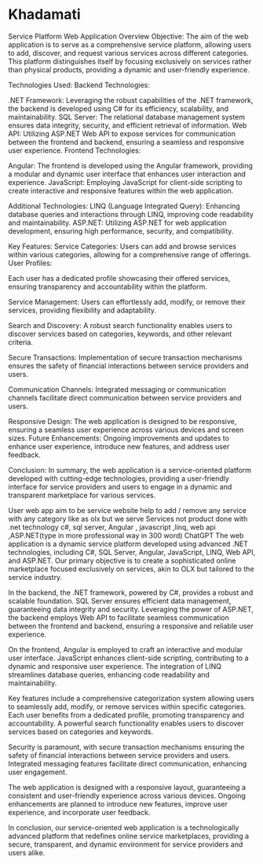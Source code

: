 # Khadamati
Service Platform Web Application Overview
Objective:
The aim of the web application is to serve as a comprehensive service platform, allowing users to add, discover, and request various services across different categories. This platform distinguishes itself by focusing exclusively on services rather than physical products, providing a dynamic and user-friendly experience.

Technologies Used:
Backend Technologies:

.NET Framework: Leveraging the robust capabilities of the .NET framework, the backend is developed using C# for its efficiency, scalability, and maintainability.
SQL Server: The relational database management system ensures data integrity, security, and efficient retrieval of information.
Web API: Utilizing ASP.NET Web API to expose services for communication between the frontend and backend, ensuring a seamless and responsive user experience.
Frontend Technologies:

Angular: The frontend is developed using the Angular framework, providing a modular and dynamic user interface that enhances user interaction and experience.
JavaScript: Employing JavaScript for client-side scripting to create interactive and responsive features within the web application.

Additional Technologies:
LINQ (Language Integrated Query): Enhancing database queries and interactions through LINQ, improving code readability and maintainability.
ASP.NET: Utilizing ASP.NET for web application development, ensuring high performance, security, and compatibility.

Key Features:
Service Categories:
Users can add and browse services within various categories, allowing for a comprehensive range of offerings.
User Profiles:

Each user has a dedicated profile showcasing their offered services, ensuring transparency and accountability within the platform.

Service Management:
Users can effortlessly add, modify, or remove their services, providing flexibility and adaptability.

Search and Discovery:
A robust search functionality enables users to discover services based on categories, keywords, and other relevant criteria.

Secure Transactions:
Implementation of secure transaction mechanisms ensures the safety of financial interactions between service providers and users.

Communication Channels:
Integrated messaging or communication channels facilitate direct communication between service providers and users.

Responsive Design:
The web application is designed to be responsive, ensuring a seamless user experience across various devices and screen sizes.
Future Enhancements:
Ongoing improvements and updates to enhance user experience, introduce new features, and address user feedback.

Conclusion:
In summary, the web application is a service-oriented platform developed with cutting-edge technologies, providing a user-friendly interface for service providers and users to engage in a dynamic and transparent marketplace for various services.

User
web app aim to be service website help to add / remove any service with any category like as olx but we serve Services not product done with .net technology  c#, sql server, Angular , javascript ,linq, web api  ,ASP.NET(type  in more professional way in 300 word)
ChatGPT
The web application is a dynamic service platform developed using advanced .NET technologies, including C#, SQL Server, Angular, JavaScript, LINQ, Web API, and ASP.NET. Our primary objective is to create a sophisticated online marketplace focused exclusively on services, akin to OLX but tailored to the service industry.

In the backend, the .NET framework, powered by C#, provides a robust and scalable foundation. SQL Server ensures efficient data management, guaranteeing data integrity and security. Leveraging the power of ASP.NET, the backend employs Web API to facilitate seamless communication between the frontend and backend, ensuring a responsive and reliable user experience.

On the frontend, Angular is employed to craft an interactive and modular user interface. JavaScript enhances client-side scripting, contributing to a dynamic and responsive user experience. The integration of LINQ streamlines database queries, enhancing code readability and maintainability.

Key features include a comprehensive categorization system allowing users to seamlessly add, modify, or remove services within specific categories. Each user benefits from a dedicated profile, promoting transparency and accountability. A powerful search functionality enables users to discover services based on categories and keywords.

Security is paramount, with secure transaction mechanisms ensuring the safety of financial interactions between service providers and users. Integrated messaging features facilitate direct communication, enhancing user engagement.

The web application is designed with a responsive layout, guaranteeing a consistent and user-friendly experience across various devices. Ongoing enhancements are planned to introduce new features, improve user experience, and incorporate user feedback.

In conclusion, our service-oriented web application is a technologically advanced platform that redefines online service marketplaces, providing a secure, transparent, and dynamic environment for service providers and users alike.





